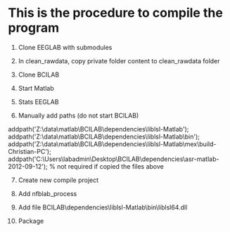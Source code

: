 # This is the procedure to compile the program

1. Clone EEGLAB with submodules

2. In clean_rawdata, copy private folder content to clean_rawdata folder

3. Clone BCILAB

4. Start Matlab

5. Stats EEGLAB

6. Manually add paths (do not start BCILAB)

addpath('Z:\data\matlab\BCILAB\dependencies\liblsl-Matlab');
addpath('Z:\data\matlab\BCILAB\dependencies\liblsl-Matlab\bin');
addpath('Z:\data\matlab\BCILAB\dependencies\liblsl-Matlab\mex\build-Christian-PC');
addpath('C:\Users\labadmin\Desktop\BCILAB\dependencies\asr-matlab-2012-09-12\'); % not required if copied the files above

7. Create new compile project

8. Add nfblab_process

9. Add file BCILAB\dependencies\liblsl-Matlab\bin\liblsl64.dll

10. Package



